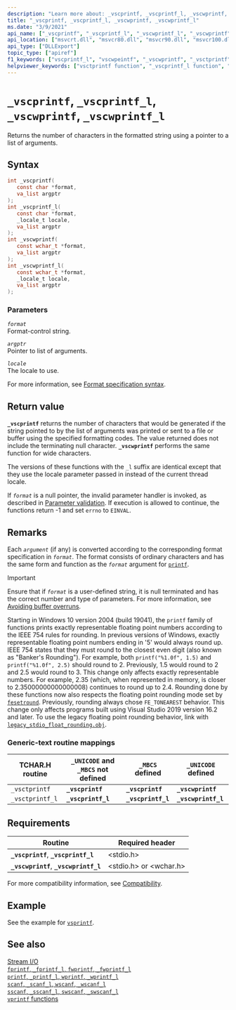 ```yaml
---
description: "Learn more about: _vscprintf, _vscprintf_l, _vscwprintf, _vscwprintf_l"
title: "_vscprintf, _vscprintf_l, _vscwprintf, _vscwprintf_l"
ms.date: "3/9/2021"
api_name: ["_vscprintf", "_vscprintf_l", "_vscwprintf_l", "_vscwprintf"]
api_location: ["msvcrt.dll", "msvcr80.dll", "msvcr90.dll", "msvcr100.dll", "msvcr100_clr0400.dll", "msvcr110.dll", "msvcr110_clr0400.dll", "msvcr120.dll", "msvcr120_clr0400.dll", "ucrtbase.dll"]
api_type: ["DLLExport"]
topic_type: ["apiref"]
f1_keywords: ["vscprintf_l", "vscwpeintf", "_vscwprintf", "_vsctprintf", "_vscprintf", "vscwprintf_l", "vscprintf", "_vscwprintf_l"]
helpviewer_keywords: ["vsctprintf function", "_vscprintf_l function", "_vsctprintf_l function", "_vsctprintf function", "_vscwprintf_l function", "vscwprintf_l function", "_vscprintf function", "_vscwprintf function", "vscwprintf function", "vsctprintf_l function", "formatted text [C++]", "vscprintf function", "vscprintf_l function"]
---
```

# `_vscprintf`, `_vscprintf_l`, `_vscwprintf`, `_vscwprintf_l`

Returns the number of characters in the formatted string using a pointer to a list of arguments.

## Syntax

```C
int _vscprintf(
   const char *format,
   va_list argptr
);
int _vscprintf_l(
   const char *format,
   _locale_t locale,
   va_list argptr
);
int _vscwprintf(
   const wchar_t *format,
   va_list argptr
);
int _vscwprintf_l(
   const wchar_t *format,
   _locale_t locale,
   va_list argptr
);
```

### Parameters

*`format`*\
Format-control string.

*`argptr`*\
Pointer to list of arguments.

*`locale`*\
The locale to use.

For more information, see [Format specification syntax](../format-specification-syntax-printf-and-wprintf-functions.md).

## Return value

**`_vscprintf`** returns the number of characters that would be generated if the string pointed to by the list of arguments was printed or sent to a file or buffer using the specified formatting codes. The value returned does not include the terminating null character. **`_vscwprintf`** performs the same function for wide characters.

The versions of these functions with the `_l` suffix are identical except that they use the locale parameter passed in instead of the current thread locale.

If *`format`* is a null pointer, the invalid parameter handler is invoked, as described in [Parameter validation](../parameter-validation.md). If execution is allowed to continue, the functions return -1 and set `errno` to `EINVAL`.

## Remarks

Each *`argument`* (if any) is converted according to the corresponding format specification in *`format`*. The format consists of ordinary characters and has the same form and function as the *`format`* argument for [`printf`](printf-printf-l-wprintf-wprintf-l.md).

> [!IMPORTANT]
> Ensure that if *`format`* is a user-defined string, it is null terminated and has the correct number and type of parameters. For more information, see [Avoiding buffer overruns](/windows/win32/SecBP/avoiding-buffer-overruns).
>
> Starting in Windows 10 version 2004 (build 19041), the `printf` family of functions prints exactly representable floating point numbers according to the IEEE 754 rules for rounding. In previous versions of Windows, exactly representable floating point numbers ending in '5' would always round up. IEEE 754 states that they must round to the closest even digit (also known as "Banker's Rounding"). For example, both `printf("%1.0f", 1.5)` and `printf("%1.0f", 2.5)` should round to 2. Previously, 1.5 would round to 2 and 2.5 would round to 3. This change only affects exactly representable numbers. For example, 2.35 (which, when represented in memory, is closer to 2.35000000000000008) continues to round up to 2.4. Rounding done by these functions now also respects the floating point rounding mode set by [`fesetround`](fegetround-fesetround2.md). Previously, rounding always chose `FE_TONEAREST` behavior. This change only affects programs built using Visual Studio 2019 version 16.2 and later. To use the legacy floating point rounding behavior, link with [`legacy_stdio_float_rounding.obj`](../link-options.md).

### Generic-text routine mappings

|TCHAR.H routine|`_UNICODE` and `_MBCS` not defined|`_MBCS` defined|`_UNICODE` defined|
|---------------------|------------------------------------|--------------------|-----------------------|
|`_vsctprintf`|**`_vscprintf`**|**`_vscprintf`**|**`_vscwprintf`**|
|`_vsctprintf_l`|**`_vscprintf_l`**|**`_vscprintf_l`**|**`_vscwprintf_l`**|

## Requirements

|Routine|Required header|
|-------------|---------------------|
|**`_vscprintf`**, **`_vscprintf_l`**|\<stdio.h>|
|**`_vscwprintf`**, **`_vscwprintf_l`**|\<stdio.h> or \<wchar.h>|

For more compatibility information, see [Compatibility](../compatibility.md).

## Example

See the example for [`vsprintf`](vsprintf-vsprintf-l-vswprintf-vswprintf-l-vswprintf-l.md).

## See also

[Stream I/O](../stream-i-o.md)\
[`fprintf`, `_fprintf_l`, `fwprintf`, `_fwprintf_l`](fprintf-fprintf-l-fwprintf-fwprintf-l.md)\
[`printf`, `_printf_l`, `wprintf`, `_wprintf_l`](printf-printf-l-wprintf-wprintf-l.md)\
[`scanf`, `_scanf_l`, `wscanf`, `_wscanf_l`](scanf-scanf-l-wscanf-wscanf-l.md)\
[`sscanf`, `_sscanf_l`, `swscanf`, `_swscanf_l`](sscanf-sscanf-l-swscanf-swscanf-l.md)\
[`vprintf` functions](../vprintf-functions.md)
